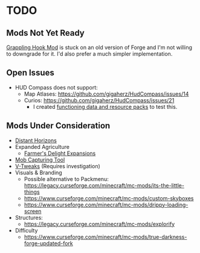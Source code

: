 # TODO

## Mods Not Yet Ready

[Grappling Hook Mod](https://www.curseforge.com/minecraft/mc-mods/grappling-hook-mod)
is stuck on an old version of Forge and I'm not willing to downgrade for it. I'd
also prefer a much simpler implementation.

## Open Issues

- HUD Compass does not support:
  - Map Atlases: https://github.com/gigaherz/HudCompass/issues/14
  - Curios: https://github.com/gigaherz/HudCompass/issues/21
    - I created
      [functioning data and resource packs](https://github.com/pskfyi/minecraft-compass-curio)
      to test this.

## Mods Under Consideration

- [Distant Horizons](https://www.curseforge.com/minecraft/mc-mods/distant-horizons)
- Expanded Agriculture
  - [Farmer's Delight Expansions](https://www.curseforge.com/minecraft/search?page=1&pageSize=20&sortBy=total+downloads&class=mc-mods&search=delight&version=1.20.1&gameVersionTypeId=1)
- [Mob Capturing Tool](https://www.curseforge.com/minecraft/mc-mods/mob-capturing-tool)
- [V-Tweaks](https://www.curseforge.com/minecraft/mc-mods/v-tweaks) (Requires
  investigation)
- Visuals & Branding
  - Possible alternative to Packmenu:
    https://legacy.curseforge.com/minecraft/mc-mods/its-the-little-things
  - https://www.curseforge.com/minecraft/mc-mods/custom-skyboxes
  - https://www.curseforge.com/minecraft/mc-mods/drippy-loading-screen
- Structures:
  - https://legacy.curseforge.com/minecraft/mc-mods/explorify
- Difficulty
  - https://www.curseforge.com/minecraft/mc-mods/true-darkness-forge-updated-fork
